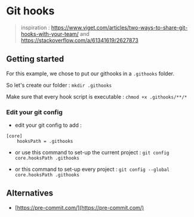 # Git hooks

> inspiration : https://www.viget.com/articles/two-ways-to-share-git-hooks-with-your-team/
> and https://stackoverflow.com/a/61341619/2627873

## Getting started

For this example, we chose to put our githooks in a `.githooks` folder.

So let's create our folder : `mkdir .githooks`

Make sure that every hook script is executable : `chmod +x .githooks/**/*`

### Edit your git config

- edit your git config to add :

```
[core]
    hooksPath = .githooks
```

- or use this command to set-up the current project : `git config core.hooksPath .githooks`

- or this command to set-up every project :  `git config --global core.hooksPath .githooks`


## Alternatives

- [https://pre-commit.com/](https://pre-commit.com/)